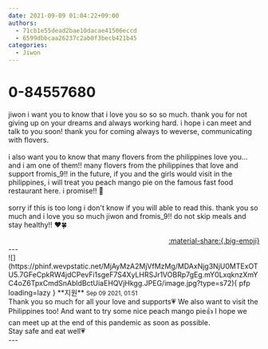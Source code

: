 ```yaml
---
date: 2021-09-09 01:04:22+09:00
authors:
  - 71cb1e55dead2bae10dacae41506eccd
  - 6599dbbcaa26237c2ab0f3becb421b45
categories:
  - Jiwon
---
```


# 0-84557680

<div class="post-container" markdown="1">
<div class="content-container md-sidebar__scrollwrap" markdown="1">

jiwon i want you to know that i love you so so so much. thank you for not giving up on your dreams and always working hard. i hope i can meet and talk to you soon! thank you for coming always to weverse, communicating with flovers.<br><br>i also want you to know that many flovers from the philippines love you... and i am one of them!! many flovers from the philippines that love and support fromis_9!! in the future, if you and the girls would visit in the philippines, i will treat you peach mango pie on the famous fast food restaurant here. i promise!! 🤙<br><br>sorry if this is too long i don't know if you will able to read this. thank you so much and i love you so much jiwon and fromis_9!! do not skip meals and stay healthy!! ❤️🍀

</div>
</div>

<div style="text-align: right;" markdown="1">
<a href="https://weverse.io/fromis9/fanpost/0-84557680" style="text-align: right;">:material-share:{.big-emoji}</a>
</div>
---

<div class="comments-container md-sidebar__scrollwrap" markdown="1">
<div class="comment" markdown="1">
<div class='id-container' markdown="1">
![](https://phinf.wevpstatic.net/MjAyMzA2MjVfMzMg/MDAxNjg3NjU0MTExOTU5.7GFeCpkRW4jdCPevFi1sgeF7S4XyLHRSJr1VOBRp7gEg.mY0LxqknzXmYC4oZ6TpxCmdSnAbldBctUiaEHQVjHkgg.JPEG/image.jpg?type=s72){ pfp loading=lazy }
**<span class="artist">지원</span>** <small>Sep 09 2021, 01:51</small><br>
</div>
<div class='comment-body' markdown="1">
Thank you so much for all your love and supports💗 We also want to visit the Philippines too! And want to try some nice peach mango pie👍 I hope we can meet up at the end of this pandemic as soon as possible. <br>Stay safe and eat well💗
</div>
</div>
</div>
---
